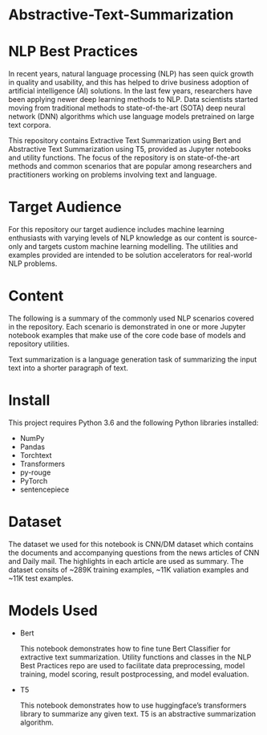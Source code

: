 # Abstractive-Text-Summarization

# NLP Best Practices
In recent years, natural language processing (NLP) has seen quick growth in quality and usability, and this has helped to drive business adoption of artificial intelligence (AI) solutions. In the last few years, researchers have been applying newer deep learning methods to NLP. Data scientists started moving from traditional methods to state-of-the-art (SOTA) deep neural network (DNN) algorithms which use language models pretrained on large text corpora.

This repository contains Extractive Text Summarization using Bert and Abstractive Text Summarization using T5, provided as Jupyter notebooks and utility functions. The focus of the repository is on state-of-the-art methods and common scenarios that are popular among researchers and practitioners working on problems involving text and language.

# Target Audience
For this repository our target audience includes machine learning enthusiasts with varying levels of NLP knowledge as our content is source-only and targets custom machine learning modelling. The utilities and examples provided are intended to be solution accelerators for real-world NLP problems.

# Content
The following is a summary of the commonly used NLP scenarios covered in the repository. Each scenario is demonstrated in one or more Jupyter notebook examples that make use of the core code base of models and repository utilities.

Text summarization is a language generation task of summarizing the input text into a shorter paragraph of text.

# Install
This project requires Python 3.6 and the following Python libraries installed:

-  NumPy
-  Pandas
-  Torchtext
-  Transformers
-  py-rouge
-  PyTorch
-  sentencepiece

# Dataset 
The dataset we used for this notebook is CNN/DM dataset which contains the documents and accompanying questions from the news articles of CNN and Daily mail. The highlights in each article are used as summary. The dataset consits of ~289K training examples, ~11K valiation examples and ~11K test examples.

# Models Used
-  Bert

   This notebook demonstrates how to fine tune Bert Classifier for extractive text summarization. Utility functions and classes in the NLP Best        Practices repo are used to facilitate data preprocessing, model training, model scoring, result postprocessing, and model evaluation.
-  T5

   This notebook demonstrates how to use huggingface’s transformers library to summarize any given text. T5 is an abstractive summarization            algorithm.
  
   
   
  
